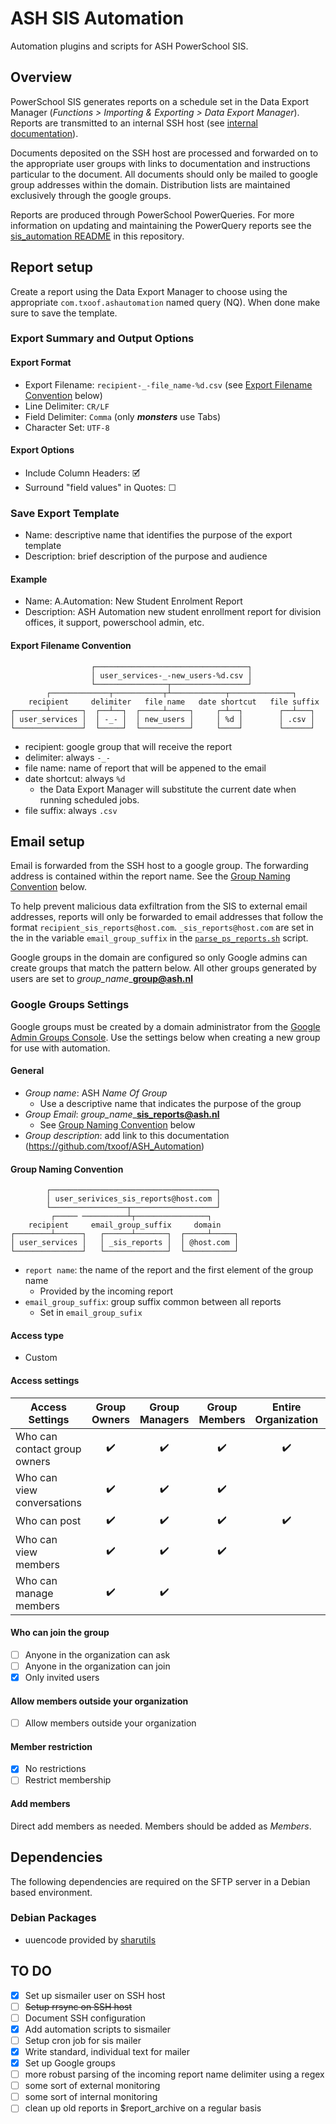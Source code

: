 # ASH SIS Automation

Automation plugins and scripts for ASH PowerSchool SIS.

## Overview

PowerSchool SIS generates reports on a schedule set in the Data Export Manager (*Functions > Importing & Exporting > Data Export Manager*). Reports are transmitted to an internal SSH host (see [internal documentation](https://drive.google.com/drive/folders/1JPArXP_7C58uMpqMbwHHK_5DDGpmmQw2)).

Documents deposited on the SSH host are processed and forwarded on to the appropriate user groups with links to documentation and instructions particular to the document. All documents should only be mailed to google group addresses within the domain. Distribution lists are maintained exclusively through the google groups.

Reports are produced through PowerSchool PowerQueries. For more information on updating and maintaining the PowerQuery reports see the [sis_automation README](./sis_automation/README.md) in this repository.
## Report setup

Create a report using the Data Export Manager to choose using the appropriate `com.txoof.ashautomation` named query (NQ). When done make sure to save the template. 

### Export Summary and Output Options

#### Export Format

* Export Filename: `recipient-_-file_name-%d.csv` (see [Export Filename Convention](#export-filename-convention) below)
* Line Delimiter: `CR/LF`
* Field Delimiter: `Comma` (only ***monsters*** use Tabs)
* Character Set: `UTF-8`

#### Export Options

* Include Column Headers: 🗹
* Surround "field values" in Quotes: ☐

### Save Export Template

* Name: descriptive name that identifies the purpose of the export template
* Description: brief description of the purpose and audience

#### Example

* Name: A.Automation: New Student Enrolment Report
* Description: ASH Automation new student enrollment report for division offices, it support, powerschool admin, etc.

#### <a name="exportfilenameconvention"></a>Export Filename Convention

```text
                  ┌──────────────────────────────────┐
                  │ user_services-_-new_users-%d.csv │
                  └────────────────┬─────────────────┘
        ┌─────────────┬───────────┬┴────────────┬──────────────┐
    recipient     delimiter   file name   date shortcut   file suffix
┌───────┴───────┐  ┌──┴──┐  ┌─────┴─────┐     ┌─┴──┐        ┌──┴───┐
│ user_services │  │ -_- │  │ new_users │     │ %d │        │ .csv │
└───────────────┘  └─────┘  └───────────┘     └────┘        └──────┘

```

* recipient: google group that will receive the report
* delimiter: always `-_-`
* file name: name of report that will be appened to the email
* date shortcut: always `%d`
  * the Data Export Manager will substitute the current date when running scheduled jobs.
* file suffix: always `.csv`

## Email setup

Email is forwarded from the SSH host to a google group. The forwarding address is contained within the report name. See the [Group Naming Convention](#group-naming-convention) below.

To help prevent malicious data exfiltration from the SIS to external email addresses, reports will only be forwarded to email addresses that follow the format `recipient_sis_reports@host.com`. `_sis_reports@host.com` are set in the in the variable `email_group_suffix` in the [`parse_ps_reports.sh`](./parse_ps_reports/parse_ps_reports.sh) script.

Google groups in the domain are configured so only Google admins can create groups that match the pattern below. All other groups generated by users are set to *group_name*_**group@ash.nl**

### Google Groups Settings

Google groups must be created by a domain administrator from the [Google Admin Groups Console](https://admin.google.com/ac/groups). Use the settings below when creating a new group for use with automation.

#### General

* *Group name*: ASH *Name Of Group*
  * Use a descriptive name that indicates the purpose of the group
* *Group Email*: *group_name*_**sis_reports@ash.nl** 
  * See [Group Naming Convention](#group-naming-convention) below
* *Group description*: add link to this documentation (https://github.com/txoof/ASH_Automation)

#### Group Naming Convention

```text
        ┌─────────────────────────────────────┐
        │ user_serivices_sis_reports@host.com │
        └─────────────────┬───────────────────┘
         ┌───── ──────────┴┬────────────────┐
    recipient     email_group_suffix     domain
┌────────┴──────┐   ┌──────┴───────┐  ┌─────┴─────┐
│ user_services │   │ _sis_reports │  │ @host.com │
└───────────────┘   └──────────────┘  └───────────┘
```

* `report name`: the name of the report and the first element of the group name
  * Provided by the incoming report
* `email_group_suffix`: group suffix common between all reports
  * Set in `email_group_sufix`

#### Access type
* Custom

#### Access settings
| Access Settings               | Group Owners | Group Managers | Group Members | Entire Organization | External |
|-------------------------------|:------------:|:--------------:|:-------------:|:-------------------:|:--------:|
| Who can contact group owners  |       ✔️      |        ✔️       |       ✔️       |          ✔️          |     ✔️    |
| Who can view conversations    |       ✔️      |        ✔️       |       ✔️       |                     |          |
| Who can post                  |       ✔️      |        ✔️       |       ✔️       |          ✔️          |     ✔️    |
| Who can view members          |       ✔️      |        ✔️       |       ✔️       |                     |          |
| Who can manage members        |       ✔️      |        ✔️       |               |                     |          |

#### Who can join the group
- [ ] Anyone in the organization can ask 
- [ ] Anyone in the organization can join
- [x] Only invited users 
#### Allow members outside your organization

- [ ] Allow members outside your organization

#### Member restriction
- [x] No restrictions
- [ ] Restrict membership

#### Add members

Direct add members as needed. Members should be added as *Members*.

## Dependencies

The following dependencies are required on the SFTP server in a Debian based environment.

### Debian Packages

* uuencode provided by [sharutils](https://packages.debian.org/bullseye/sharutils)

## TO DO

- [x] Set up sismailer user on SSH host
- [ ] ~~Setup rrsync on SSH host~~
- [ ] Document SSH configuration
- [x] Add automation scripts to sismailer
- [ ] Setup cron job for sis mailer
- [x] Write standard, individual text for mailer
- [x] Set up Google groups
- [ ] more robust parsing of the incoming report name delimiter using a regex
- [ ] some sort of external monitoring
- [ ] some sort of internal monitoring
- [ ] clean up old reports in $report_archive on a regular basis